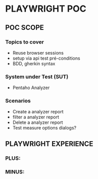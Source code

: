 # PLAYWRIGHT POC

## POC SCOPE

### Topics to cover

- Reuse browser sessions
- setup via api test pré-conditions
- BDD, gherkin syntax

### System under Test (SUT)

- Pentaho Analyzer

### Scenarios

- Create a analyzer report
- filter a analyzer report
- Delete a analyzer report
- Test measure options dialogs?

## PLAYWRIGHT EXPERIENCE
### PLUS:

### MINUS:

